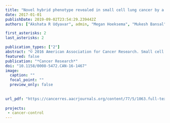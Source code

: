 ```yaml
---
title: "Novel hybrid phenotype revealed in small cell lung cancer by a transcription factor network model that can explain tumor heterogeneity"
date: 2017-01-01
publishDate: 2019-09-02T23:54:29.239442Z
authors: ["Akshata R Udyavar", admin, "Megan Hoeksema", "Mukesh Bansal", "Andrea Califano", "Lourdes Estrada", "Santiago Schnell", "Jonathan M Irish", "Pierre P Massion", "Vito Quaranta"]

first_asterisks: 2
last_asterisks: 2

publication_types: ["2"]
abstract: "© 2016 American Association for Cancer Research. Small cell lung cancer (SCLC) is a devastating disease due to its propensity for early invasion and refractory relapse after initial treatment response. Although these aggressive traits have been associated with phenotypic heterogeneity, our understanding of this association remains incomplete. To fill this knowledge gap, we inferred a set of 33 transcription factors (TF) associated with gene signatures of the known neuroendocrine/ epithelial (NE) and non-neuroendocrine/mesenchymallike (ML) SCLC phenotypes. The topology of this SCLC TF network was derived from prior knowledge and was simulated using Boolean modeling. These simulations predicted that the network settles into attractors, or TF expression patterns, that correlate with NE or ML phenotypes, suggesting that TF network dynamics underlie the emergence of heterogeneous SCLC phenotypes. However, several cell lines and patient tumor specimens failed to correlate with either the NE or ML attractors. By flow cytometry, single cells within these cell lines simultaneously expressed surface markers of both NE and ML differentiation, confirming the existence of a \"hybrid\" phenotype. Upon exposure to standard-of-care cytotoxic drugs or epigenetic modifiers, NE and ML cell populations converged toward the hybrid state, suggesting possible escape fromtreatment. Our findings indicate that SCLC phenotypic heterogeneity can be specified dynamically by attractor states of a master regulatory TF network. Thus, SCLC heterogeneity may be best understood as states within an epigenetic landscape. Understanding phenotypic transitions within this landscape may provide insights to clinical applications."
featured: false
publication: "*Cancer Research*"
doi: "10.1158/0008-5472.CAN-16-1467"
image:
  caption: ""
  focal_point: ""
  preview_only: false
  
  
url_pdf: "https://cancerres.aacrjournals.org/content/77/5/1063.full-text.pdf"
    
projects:
 - cancer-control
---
```


